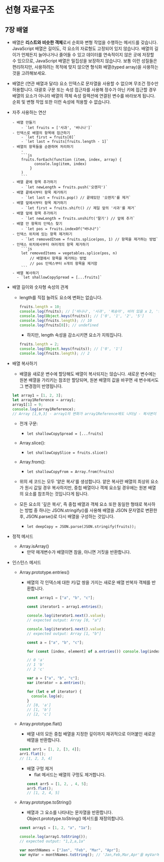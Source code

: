 # 선형 자료구조

## 7장 배열

- 배열은 **리스트와 비슷한 객체**로서 순회와 변형 작업을 수행하는 메서드를 갖습니다. JavaScript 배열은 길이도, 각 요소의 자료형도 고정되어 있지 않습니다. 배열의 길이가 언제든지 늘어나거나 줄어들 수 있고 데이터를 연속적이지 않은 곳에 저장할 수 있으므로, JavaScript 배열은 밀집성을 보장하지 않습니다. 보통 이런 성질들은 편리하지만, 사용하려는 목적에 맞지 않으면 형식화 배열(typed array)을 사용하는 것을 고려해보세요.

- 배열은 (연관 배열과 달리) 요소 인덱스로 문자열을 사용할 수 없으며 무조건 정수만 허용합니다. 대괄호 구문 또는 속성 접근자를 사용해 정수가 아닌 키에 접근할 경우 배열의 요소가 아니라 배열의 객체 속성 컬렉션에 연결된 변수를 바라보게 됩니다. 순회 및 변형 작업 또한 이런 속성에 적용할 수 없습니다.

- 자주 사용하는 연산

      - 배열 만들기
          - `let fruits = ['사과', '바나나']`
      - 인덱스로 배열의 항목에 접근하기
          - `let first = fruits[0]`
          - `let last = fruits[fruits.length - 1]`
      - 배열의 항목들을 순환하며 처리하기
          -
          ```js
          fruits.forEach(function (item, index, array) {
                console.log(item, index)
              }
          )
          ```
      - 배열 끝에 항목 추가하기
          - `let newLength = fruits.push('오렌지')`
      - 배열 끝에서부터 항목 제거하기
          - `let last = fruits.pop() // 끝에있던 '오렌지'를 제거`
      - 배열 앞에서부터 항목 제거하기
          - `let first = fruits.shift() // 제일 앞의 '사과'를 제거`
      - 배열 앞에 항목 추가하기
          - `let newLength = fruits.unshift('딸기') // 앞에 추가`
      - 배열 안 항목의 인덱스 찾기
          - `let pos = fruits.indexOf("바나나")`
      - 인덱스 위치에 있는 항목 제거하기
          - `let removedItem = fruits.splice(pos, 1) // 항목을 제거하는 방법`
      - 인덱스 위치에서부터 여러개의 항목 제거하기
          ```js
          let removedItems = vegetables.splice(pos, n)
              // 배열에서 항목을 제거하는 방법
              // pos 인덱스부터 n개의 항목을 제거함
          ```
      - 배열 복사하기
        - `let shallowCopySpread = [...fruits]`

- 배열 길이와 숫자형 속성의 관계

  - length를 직접 늘려도 요소에 변화는 없습니다.

    ```js
    fruits.length = 10;
    console.log(fruits); // ['바나나', '사과', '복숭아', 비어 있음 x 2, '망고', 비어 있음 x 4]
    console.log(Object.keys(fruits)); // ['0', '1', '2', '5']
    console.log(fruits.length); // 10
    console.log(fruits[8]); // undefined
    ```

    - 하지만, length 속성을 감소시키면 요소가 지워집니다.

    ```js
    fruits.length = 2;
    console.log(Object.keys(fruits)); // ['0', '1']
    console.log(fruits.length); // 2
    ```

- 배열 복사하기

  - 배열을 새로운 변수에 할당해도 배열이 복사되지는 않습니다. 새로운 변수에는 원본 배열을 가리키는 참조만 할당되며, 원본 배열의 값을 바꾸면 새 변수에서도 그 변경점이 반영됩니다.

  ```js
  let array1 = [1, 2, 3];
  let array1Reference = array1;
  array1[1] = 9;
  console.log(array1Reference);
  // Array [1,9,3] - array1의 변화가 array1Reference에도 나타남 - 복사본이 아님
  ```

  - 전개 구문:
    - `let shallowCopySpread = [...fruits]`
  - Array.slice():
    - `let shallowCopySlice = fruits.slice()`
  - Array.from():

    - `let shallowCopyFrom = Array.from(fruits)`

  - 위의 세 코드는 모두 '얕은 복사'를 생성합니다. 얕은 복사란 배열의 최상위 요소가 원시 값일 경우 복사하지만, 중첩 배열이나 객체 요소일 경우에는 원본 배열의 요소를 참조하는 것입니다게 됩니다.

  - 모든 요소의 '깊은 복사', 즉 중첩 배열과 객체 요소 또한 동일한 형태로 복사하는 방법 중 하나는 JSON.stringify()를 사용해 배열을 JSON 문자열로 변환한 후, JSON.parse()로 다시 배열을 구성하는 것입니다.
    - `let deepCopy = JSON.parse(JSON.stringify(fruits));`

- 정적 메서드

  - Array.isArray()
    - 만약 매개변수가 배열이면 참을, 아니면 거짓을 반환합니다.

- 인스턴스 메서드

  - Array.prototype.entries()

    - 배열의 각 인덱스에 대한 키/값 쌍을 가지는 새로운 배열 반복자 객체를 반환합니다.

      ```js
      const array1 = ["a", "b", "c"];

      const iterator1 = array1.entries();

      console.log(iterator1.next().value);
      // expected output: Array [0, "a"]

      console.log(iterator1.next().value);
      // expected output: Array [1, "b"]
      ```

      ```js
      const a = ["a", "b", "c"];

      for (const [index, element] of a.entries()) console.log(index, element);

      // 0 'a'
      // 1 'b'
      // 2 'c'
      ```

      ```js
      var a = ["a", "b", "c"];
      var iterator = a.entries();

      for (let e of iterator) {
        console.log(e);
      }
      // [0, 'a']
      // [1, 'b']
      // [2, 'c']
      ```

  - Array.prototype.flat()

    - 배열 내의 모든 중첩 배열을 지정한 깊이까지 재귀적으로 이어붙인 새로운 배열을 반환합니다.

    ```js
    const arr1 = [1, 2, [3, 4]];
    arr1.flat();
    // [1, 2, 3, 4]
    ```

    - 배열 구멍 제거
      - flat 메서드는 배열의 구멍도 제거합니다.
      ```js
      const arr5 = [1, 2, , 4, 5];
      arr5.flat();
      // [1, 2, 4, 5]
      ```

  - Array.prototype.toString()

    - 배열과 그 요소를 나타내는 문자열을 반환합니다. Object.prototype.toString() 메서드를 재정의합니다.

    ```js
    const array1 = [1, 2, "a", "1a"];

    console.log(array1.toString());
    // expected output: "1,2,a,1a"
    ```

    ```js
    var monthNames = ["Jan", "Feb", "Mar", "Apr"];
    var myVar = monthNames.toString(); // 'Jan,Feb,Mar,Apr'을 myVar에 할당.
    ```
